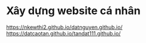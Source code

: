 
# Xây dựng website cá nhân
https://nkewthi2.github.io/datnguyen.github.io/
https://datcaotan.github.io/tandat111.github.io/
